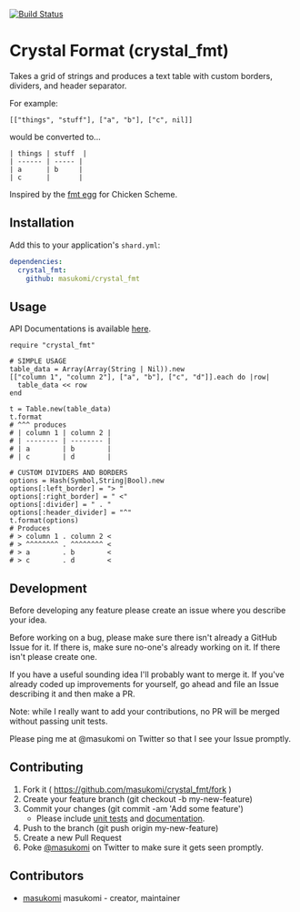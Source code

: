 [![Build Status](https://travis-ci.org/masukomi/crystal_fmt.svg?branch=master)](https://travis-ci.org/masukomi/crystal_fmt)

# Crystal Format (crystal_fmt)

Takes a grid of strings and produces a text table with 
custom borders, dividers, and header separator.

For example:

```crystal
[["things", "stuff"], ["a", "b"], ["c", nil]]
```

would be converted to...

```text
| things | stuff  |
| ------ | ----- |
| a      | b     |
| c      |       |
```

Inspired by the [fmt egg](http://wiki.call-cc.org/eggref/4/fmt) for Chicken
Scheme.


## Installation

Add this to your application's `shard.yml`:

```yaml
dependencies:
  crystal_fmt:
    github: masukomi/crystal_fmt
```

## Usage

API Documentations is available [here](https://masukomi.github.io/crystal_fmt/).

```crystal
require "crystal_fmt"

# SIMPLE USAGE
table_data = Array(Array(String | Nil)).new
[["column 1", "column 2"], ["a", "b"], ["c", "d"]].each do |row|
  table_data << row
end

t = Table.new(table_data)
t.format
# ^^^ produces
# | column 1 | column 2 |
# | -------- | -------- |
# | a        | b        |
# | c        | d        |

# CUSTOM DIVIDERS AND BORDERS
options = Hash(Symbol,String|Bool).new
options[:left_border] = "> "
options[:right_border] = " <"
options[:divider] = " . "
options[:header_divider] = "^"
t.format(options)
# Produces
# > column 1 . column 2 <
# > ^^^^^^^^ . ^^^^^^^^ <
# > a        . b        <
# > c        . d        <

```

## Development

Before developing any feature please create an issue where you describe your idea.

Before working on a bug, please make sure there isn't already a GitHub Issue for it. If there is, make sure no-one's already working on it. If there isn't please create one. 

If you have a useful sounding idea I'll probably want to merge it. If you've
already coded up improvements for yourself, go ahead and file an Issue
describing it and then make a PR. 

Note: while I really want to add your contributions, no PR will be merged
without passing unit tests.

Please ping me at @masukomi on Twitter so that I see your Issue promptly.


## Contributing

1. Fork it ( https://github.com/masukomi/crystal_fmt/fork )
2. Create your feature branch (git checkout -b my-new-feature)
3. Commit your changes (git commit -am 'Add some feature')
    * Please include [unit tests]((https://crystal-lang.org/api/Spec.html)) 
      and [documentation](https://crystal-lang.org/docs/conventions/documenting_code.html).
4. Push to the branch (git push origin my-new-feature)
5. Create a new Pull Request
6. Poke [@masukomi](https://twitter.com/masukomi) on Twitter to make sure it gets seen promptly.

## Contributors

- [masukomi](https://github.com/masukomi) masukomi - creator, maintainer
